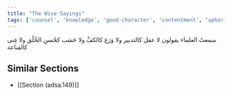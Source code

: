 ```yaml
---
title: "The Wise Sayings"
tags: ['counsel', 'knowledge', 'good-character', 'contentment', "aphorism-compilation"]
---
```


 سمعتُ العلماء يقولون لا عقل كالتدبير ولا وَرَع كالكفِّ ولا حَسَب كحُسنِ الخُلُق ولا غِنى كالقناعة

## Similar Sections
- [[Section (adsa.149)]]
